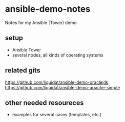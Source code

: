 # ansible-demo-notes
Notes for my Ansible (Tower) demo

## setup
- Ansible Tower
- several nodes, all kinds of operating systems

## related gits
https://github.com/liquidat/ansible-demo-oraclejdk
https://github.com/liquidat/ansible-demo-apache-simple

## other needed resoureces
- examples for several cases (templates, etc.)
